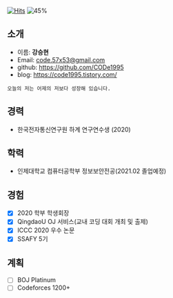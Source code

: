 [![Hits](https://hits.seeyoufarm.com/api/count/incr/badge.svg?url=https%3A%2F%2Fgithub.com%2FCODe1995%2FCODe1995%2Fedit%2Fmain%2FREADME.md&count_bg=%2379C83D&title_bg=%23555555&icon=&icon_color=%23E7E7E7&title=hits&edge_flat=false)](https://hits.seeyoufarm.com)
![45%](https://progress-bar.dev/45?title=update)  

## 소개
- 이름: **강승현**
- Email: code.57x53@gmail.com
- github: https://github.com/CODe1995
- blog: https://code1995.tistory.com/  
```
오늘의 저는 어제의 저보다 성장해 있습니다.
```

## 경력
- 한국전자통신연구원 하계 연구연수생 (2020)  

## 학력
- 인제대학교 컴퓨터공학부 정보보안전공(2021.02 졸업예정)  

## 경험
- [x] 2020 학부 학생회장
- [x] QingdaoU OJ 서비스(교내 코딩 대회 개최 및 출제)
- [x] ICCC 2020 우수 논문
- [X] SSAFY 5기

## 계획
- [ ] BOJ Platinum
- [ ] Codeforces 1200+
